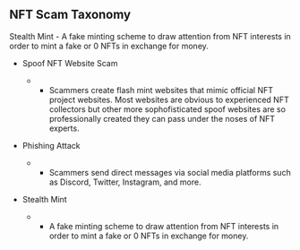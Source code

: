 ## NFT Scam Taxonomy

Stealth Mint - A fake minting scheme to draw attention from NFT interests in order to mint a fake or 0 NFTs in exchange for money.
-   Spoof NFT Website Scam
    -   * Scammers create flash mint websites that mimic official NFT project websites. Most websites are obvious to experienced NFT collectors but other more sophofisticated spoof websites are so professionally created they can pass under the noses of NFT experts.

-   Phishing Attack
    -   * Scammers send direct messages via social media platforms such as Discord, Twitter, Instagram, and more. 

-   Stealth Mint
    -   * A fake minting scheme to draw attention from NFT interests in order to mint a fake or 0 NFTs in exchange for money.
